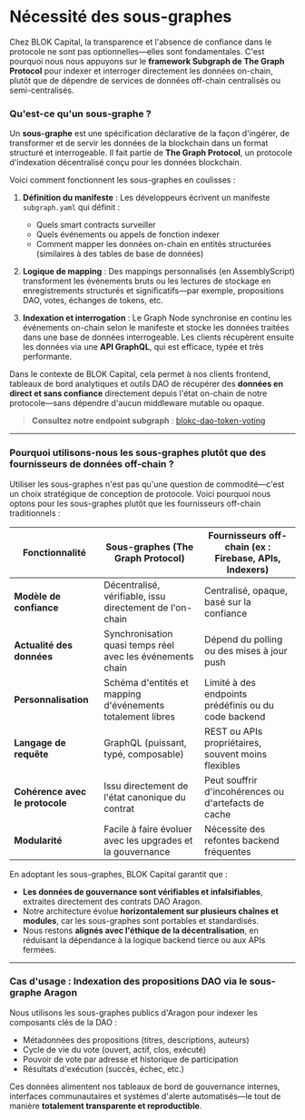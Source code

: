 # Nécessité des sous-graphes

Chez BLOK Capital, la transparence et l'absence de confiance dans le protocole ne sont pas optionnelles—elles sont fondamentales. C'est pourquoi nous nous appuyons sur le **framework Subgraph de The Graph Protocol** pour indexer et interroger directement les données on-chain, plutôt que de dépendre de services de données off-chain centralisés ou semi-centralisés.

### Qu'est-ce qu'un sous-graphe ?

Un **sous-graphe** est une spécification déclarative de la façon d'ingérer, de transformer et de servir les données de la blockchain dans un format structuré et interrogeable. Il fait partie de **The Graph Protocol**, un protocole d'indexation décentralisé conçu pour les données blockchain.

Voici comment fonctionnent les sous-graphes en coulisses :

1. **Définition du manifeste** : Les développeurs écrivent un manifeste `subgraph.yaml` qui définit :

   * Quels smart contracts surveiller
   * Quels événements ou appels de fonction indexer
   * Comment mapper les données on-chain en entités structurées (similaires à des tables de base de données)

2. **Logique de mapping** : Des mappings personnalisés (en AssemblyScript) transforment les événements bruts ou les lectures de stockage en enregistrements structurés et significatifs—par exemple, propositions DAO, votes, échanges de tokens, etc.

3. **Indexation et interrogation** : Le Graph Node synchronise en continu les événements on-chain selon le manifeste et stocke les données traitées dans une base de données interrogeable. Les clients récupèrent ensuite les données via une **API GraphQL**, qui est efficace, typée et très performante.

Dans le contexte de BLOK Capital, cela permet à nos clients frontend, tableaux de bord analytiques et outils DAO de récupérer des **données en direct et sans confiance** directement depuis l'état on-chain de notre protocole—sans dépendre d'aucun middleware mutable ou opaque.

> **Consultez notre endpoint subgraph** : [blokc-dao-token-voting](https://thegraph.com/explorer/subgraphs/kbrg2GxMGs8DrQcLUtVbn8becrzYjwhxsY1EaLF5pFq?view=Query&chain=arbitrum-one)

---

### Pourquoi utilisons-nous les sous-graphes plutôt que des fournisseurs de données off-chain ?

Utiliser les sous-graphes n'est pas qu'une question de commodité—c'est un choix stratégique de conception de protocole. Voici pourquoi nous optons pour les sous-graphes plutôt que les fournisseurs off-chain traditionnels :

| Fonctionnalité                | Sous-graphes (The Graph Protocol)                           | Fournisseurs off-chain (ex : Firebase, APIs, Indexers) |
| ----------------------------- | ----------------------------------------------------------- | ------------------------------------------------------ |
| **Modèle de confiance**       | Décentralisé, vérifiable, issu directement de l'on-chain    | Centralisé, opaque, basé sur la confiance              |
| **Actualité des données**     | Synchronisation quasi temps réel avec les événements chain  | Dépend du polling ou des mises à jour push             |
| **Personnalisation**          | Schéma d'entités et mapping d'événements totalement libres  | Limité à des endpoints prédéfinis ou du code backend   |
| **Langage de requête**        | GraphQL (puissant, typé, composable)                        | REST ou APIs propriétaires, souvent moins flexibles    |
| **Cohérence avec le protocole**| Issu directement de l'état canonique du contrat            | Peut souffrir d'incohérences ou d'artefacts de cache   |
| **Modularité**                | Facile à faire évoluer avec les upgrades et la gouvernance  | Nécessite des refontes backend fréquentes              |

En adoptant les sous-graphes, BLOK Capital garantit que :

* **Les données de gouvernance sont vérifiables et infalsifiables**, extraites directement des contrats DAO Aragon.
* Notre architecture évolue **horizontalement sur plusieurs chaînes et modules**, car les sous-graphes sont portables et standardisés.
* Nous restons **alignés avec l'éthique de la décentralisation**, en réduisant la dépendance à la logique backend tierce ou aux APIs fermées.

---

### Cas d'usage : Indexation des propositions DAO via le sous-graphe Aragon

Nous utilisons les sous-graphes publics d'Aragon pour indexer les composants clés de la DAO :

* Métadonnées des propositions (titres, descriptions, auteurs)
* Cycle de vie du vote (ouvert, actif, clos, exécuté)
* Pouvoir de vote par adresse et historique de participation
* Résultats d'exécution (succès, échec, etc.)

Ces données alimentent nos tableaux de bord de gouvernance internes, interfaces communautaires et systèmes d'alerte automatisés—le tout de manière **totalement transparente et reproductible**. 